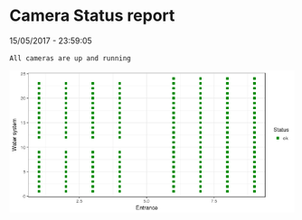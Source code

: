 Camera Status report
================
15/05/2017 - 23:59:05

    All cameras are up and running

![](camreport_files/figure-markdown_github/unnamed-chunk-2-1.png)
